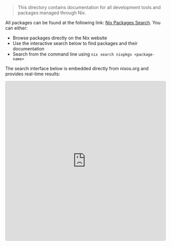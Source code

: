 > This directory contains documentation for all development tools and packages managed through Nix.

All packages can be found at the following link: [Nix Packages Search](https://search.nixos.org/packages). You can either:
- Browse packages directly on the Nix website
- Use the interactive search below to find packages and their documentation
- Search from the command line using `nix search nixpkgs <package-name>`

The search interface below is embedded directly from nixos.org and provides real-time results:

<iframe 
    src="https://search.nixos.org/packages" 
    style="width: 100%; height: 500px; border: 1px solid #ccc; border-radius: 4px;"
    title="Nix Packages Search"
/>

## Development Tools
- [zsh](https://search.nixos.org/packages?channel=24.11&query=zsh)
- [neovim](https://search.nixos.org/packages?channel=24.11&query=neovim)
- [warp-terminal](https://search.nixos.org/packages?channel=24.11&query=warp-terminal)

## Programming Languages & Runtimes
### Binaries
- [python3](https://search.nixos.org/packages?channel=24.11&query=python3)
- [nodejs](https://search.nixos.org/packages?channel=24.11&query=nodejs)
- [rust](https://search.nixos.org/packages?channel=24.11&query=rust)
- [go](https://search.nixos.org/packages?channel=24.11&query=go)
- [deno](https://search.nixos.org/packages?channel=24.11&query=deno)
- [bun](https://search.nixos.org/packages?channel=24.11&query=bun)
- [ruby](https://search.nixos.org/packages?channel=24.11&query=ruby)
- [php](https://search.nixos.org/packages?channel=24.11&query=php)
### Managers
- [uv](https://search.nixos.org/packages?channel=24.11&show=uv&from=0&size=50&sort=relevance&type=packages&query=uv)
- [pnpm](https://search.nixos.org/packages?channel=24.11&query=pnpm)

## Databases
- [postgresql](https://search.nixos.org/packages?channel=24.11&query=postgresql)
- [supabase-cli](https://search.nixos.org/packages?channel=24.11&query=supabase-cli)

## Container & Virtualization
- [docker](https://search.nixos.org/packages?channel=24.11&query=docker)
- [kubectl](https://search.nixos.org/packages?channel=24.11&query=kubectl)
- [qemu](https://search.nixos.org/packages?channel=24.11&query=qemu)

## Version Control & CI/CD
- [git](https://search.nixos.org/packages?channel=24.11&query=git)
- [gh](https://search.nixos.org/packages?channel=24.11&query=gh)
- [act](https://search.nixos.org/packages?channel=24.11&query=act)
- [terraform](https://search.nixos.org/packages?channel=24.11&query=terraform)

## Command Line Tools
- [tmux](https://search.nixos.org/packages?channel=24.11&query=tmux)
- [jq](https://search.nixos.org/packages?channel=24.11&query=jq)
- [rclone](https://search.nixos.org/packages?channel=24.11&query=rclone)
- [ffmpeg](https://search.nixos.org/packages?channel=24.11&query=ffmpeg)
- [bitwarden-cli](https://search.nixos.org/packages?channel=24.11&query=bitwarden-cli)

## Security Tools
- [gnupg](https://search.nixos.org/packages?channel=24.11&query=gnupg)
- [nmap](https://search.nixos.org/packages?channel=24.11&query=nmap)

#packages #development
